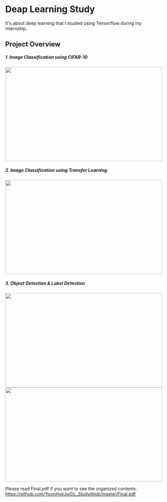 # Deap Learning Study

It's about deep learning that I studied using Tensorflow during my internship.

## Project Overview
##### 1. Image Classification using CIFAR-10
<img src="https://user-images.githubusercontent.com/44489165/123759478-e75d3100-d8fa-11eb-9560-e6368369b83e.JPG" width="500" height="300">

##### 2. Image Classification using Transfer Learning
<img src="https://user-images.githubusercontent.com/44489165/123759514-edeba880-d8fa-11eb-9685-337a4388c20e.JPG" width="500" height="300">

##### 3. Object Detection & Label Detection
<img src="https://user-images.githubusercontent.com/44489165/123759524-f17f2f80-d8fa-11eb-8934-6fe700b29a0b.JPG" width="500" height="300">
<img src="https://user-images.githubusercontent.com/44489165/123759541-f512b680-d8fa-11eb-959b-7740632d4fb3.JPG" width="500" height="300">

Please read Final.pdf if you want to see the organized contents.
https://github.com/YoonHyeJu/DL_Study/blob/master/Final.pdf
